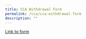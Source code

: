 ```yaml
---
title: CCA Withdrawal Form
permalink: /cca/cca-withdrawal-form
description: ""
---
```

<a href="https://form.gov.sg/#!/625379599e072500121b668e" target="_blank" rel="noopener">Link to form</a>